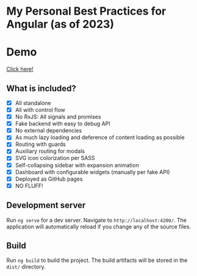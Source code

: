 # My Personal Best Practices for Angular (as of 2023)

# Demo
[Click here!](https://domenichelfenstein.github.io/ng-my-best-practices)

## What is included?
- [x] All standalone
- [x] All with control flow
- [x] No RxJS: All signals and promises
- [x] Fake backend with easy to debug API
- [x] No external dependencies
- [x] As much lazy loading and deference of content loading as possible
- [x] Routing with guards
- [x] Auxiliary routing for modals
- [x] SVG icon colorization per SASS
- [x] Self-collapsing sidebar with expansion animation
- [x] Dashboard with configurable widgets (manually per fake API)
- [x] Deployed as GitHub pages
- [x] NO FLUFF!

## Development server

Run `ng serve` for a dev server. Navigate to `http://localhost:4200/`. The application will automatically reload if you change any of the source files.

## Build

Run `ng build` to build the project. The build artifacts will be stored in the `dist/` directory.
